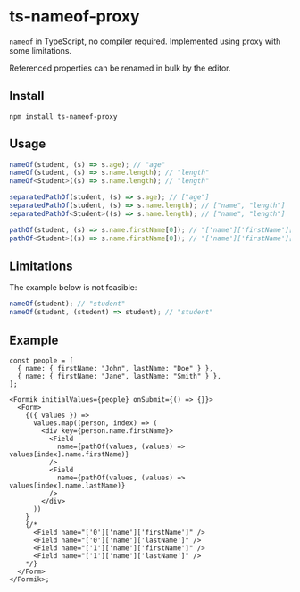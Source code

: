 # ts-nameof-proxy

`nameof` in TypeScript, no compiler required. Implemented using proxy with some limitations.

Referenced properties can be renamed in bulk by the editor.

## Install

```
npm install ts-nameof-proxy
```

## Usage

```ts
nameOf(student, (s) => s.age); // "age"
nameOf(student, (s) => s.name.length); // "length"
nameOf<Student>((s) => s.name.length); // "length"

separatedPathOf(student, (s) => s.age); // ["age"]
separatedPathOf(student, (s) => s.name.length); // ["name", "length"]
separatedPathOf<Student>((s) => s.name.length); // ["name", "length"]

pathOf(student, (s) => s.name.firstName[0]); // "['name']['firstName']['0']"
pathOf<Student>((s) => s.name.firstName[0]); // "['name']['firstName']['0']"
```

## Limitations

The example below is not feasible:

```ts
nameOf(student); // "student"
nameOf(student, (student) => student); // "student"
```

## Example

```tsx
const people = [
  { name: { firstName: "John", lastName: "Doe" } },
  { name: { firstName: "Jane", lastName: "Smith" } },
];

<Formik initialValues={people} onSubmit={() => {}}>
  <Form>
    {({ values }) =>
      values.map((person, index) => (
        <div key={person.name.firstName}>
          <Field
            name={pathOf(values, (values) => values[index].name.firstName)}
          />
          <Field
            name={pathOf(values, (values) => values[index].name.lastName)}
          />
        </div>
      ))
    }
    {/* 
      <Field name="['0']['name']['firstName']" />
      <Field name="['0']['name']['lastName']" />
      <Field name="['1']['name']['firstName']" />
      <Field name="['1']['name']['lastName']" /> 
    */}
  </Form>
</Formik>;
```
